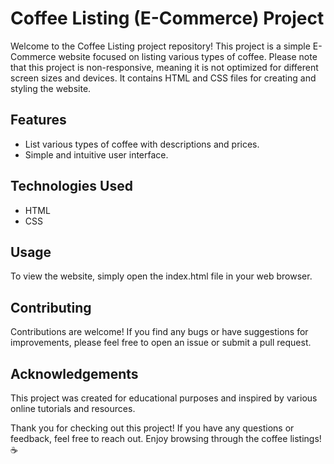 
# Coffee Listing (E-Commerce) Project

Welcome to the Coffee Listing project repository! This project is a simple E-Commerce website focused on listing various types of coffee. Please note that this project is non-responsive, meaning it is not optimized for different screen sizes and devices. It contains HTML and CSS files for creating and styling the website.
## Features

- List various types of coffee with descriptions and prices.
- Simple and intuitive user interface.
## Technologies Used

- HTML
- CSS
## Usage

To view the website, simply open the index.html file in your web browser.
## Contributing

Contributions are welcome! If you find any bugs or have suggestions for improvements, please feel free to open an issue or submit a pull request.
## Acknowledgements

This project was created for educational purposes and inspired by various online tutorials and resources.

Thank you for checking out this project! If you have any questions or feedback, feel free to reach out. Enjoy browsing through the coffee listings! ☕️